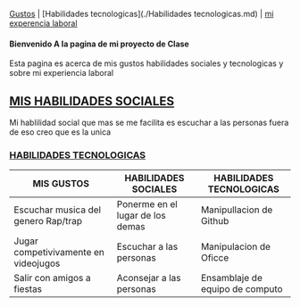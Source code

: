[Gustos](./Gustos.md) | [Habilidades tecnologicas](./Habilidades tecnologicas.md)  | [mi experencia laboral](./miexperiencialaboral.md)

#### Bienvenido A la pagina de mi proyecto de Clase 
Esta pagina es acerca de mis gustos  habilidades sociales y tecnologicas y sobre mi experiencia laboral

## [MIS HABILIDADES SOCIALES](./misabilidadessociales.md)
Mi hablilidad social que mas se me facilita es escuchar a las personas fuera de eso creo que es la unica

### [HABILIDADES TECNOLOGICAS](./habilidadestecnologicas.md)

| MIS GUSTOS   | HABILIDADES SOCIALES | HABILIDADES TECNOLOGICAS |
|---------------|----------------------|--------------------------|
| Escuchar musica del genero Rap/trap | Ponerme en el lugar de los demas | Manipullacion de Github |
| Jugar competivivamente en videojugos | Escuchar a las personas | Manipulacion de Oficce
| Salir con amigos a fiestas | Aconsejar a las personas | Ensamblaje de equipo de computo |
